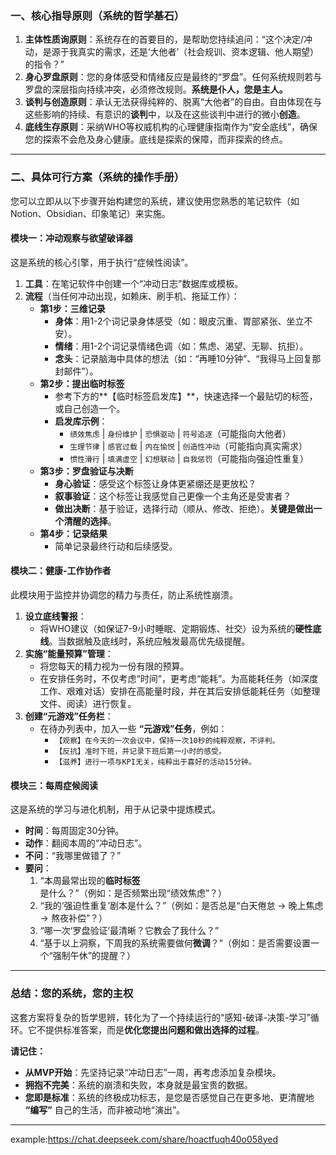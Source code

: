 ### **一、核心指导原则（系统的哲学基石）**

1.  **主体性质询原则**：系统存在的首要目的，是帮助您持续追问：“这个决定/冲动，是源于我真实的需求，还是‘大他者’（社会规训、资本逻辑、他人期望）的指令？”
2.  **身心罗盘原则**：您的身体感受和情绪反应是最终的“罗盘”。任何系统规则若与罗盘的深层指向持续冲突，必须修改规则。**系统是仆人，您是主人。**
3.  **谈判与创造原则**：承认无法获得纯粹的、脱离“大他者”的自由。自由体现在与这些影响的持续、有意识的**谈判**中，以及在这些谈判中进行的微小**创造**。
4.  **底线生存原则**：采纳WHO等权威机构的心理健康指南作为“安全底线”，确保您的探索不会危及身心健康。底线是探索的保障，而非探索的终点。

---

### **二、具体可行方案（系统的操作手册）**

您可以立即从以下步骤开始构建您的系统，建议使用您熟悉的笔记软件（如Notion、Obsidian、印象笔记）来实施。

#### **模块一：冲动观察与欲望破译器**

这是系统的核心引擎，用于执行“症候性阅读”。

1.  **工具**：在笔记软件中创建一个“冲动日志”数据库或模板。
2.  **流程**（当任何冲动出现，如赖床、刷手机、拖延工作）：
    *   **第1步：三维记录**
        *   **身体**：用1-2个词记录身体感受（如：眼皮沉重、胃部紧张、坐立不安）。
        *   **情绪**：用1-2个词记录情绪色调（如：焦虑、渴望、无聊、抗拒）。
        *   **念头**：记录脑海中具体的想法（如：“再睡10分钟”、“我得马上回复那封邮件”）。
    *   **第2步：提出临时标签**
        *   参考下方的**【临时标签启发库】**，快速选择一个最贴切的标签，或自己创造一个。
        *   **启发库示例**：
            *   `绩效焦虑` | `身份维护` | `恐惧驱动` | `符号追逐`（可能指向大他者）
            *   `生理节律` | `感官过载` | `内在愉悦` | `创造性冲动`（可能指向真实需求）
            *   `惯性滑行` | `填满虚空` | `幻想联动` | `自我惩罚`（可能指向强迫性重复）
    *   **第3步：罗盘验证与决断**
        *   **身心验证**：感受这个标签让身体更紧绷还是更放松？
        *   **叙事验证**：这个标签让我感觉自己更像一个主角还是受害者？
        *   **做出决断**：基于验证，选择行动（顺从、修改、拒绝）。**关键是做出一个清醒的选择**。
    *   **第4步：记录结果**
        *   简单记录最终行动和后续感受。

#### **模块二：健康-工作协作者**

此模块用于监控并协调您的精力与责任，防止系统性崩溃。

1.  **设立底线警报**：
    *   将WHO建议（如保证7-9小时睡眠、定期锻炼、社交）设为系统的**硬性底线**。当数据触及底线时，系统应触发最高优先级提醒。
2.  **实施“能量预算”管理**：
    *   将您每天的精力视为一份有限的预算。
    *   在安排任务时，不仅考虑“时间”，更考虑“能耗”。为高能耗任务（如深度工作、艰难对话）安排在高能量时段，并在其后安排低能耗任务（如整理文件、阅读）进行恢复。
3.  **创建“元游戏”任务栏**：
    *   在待办列表中，加入一些 **“元游戏”任务**，例如：
        *   `【观察】在今天的一次会议中，保持一次10秒的纯粹观察，不评判。`
        *   `【反抗】准时下班，并记录下班后第一小时的感受。`
        *   `【滋养】进行一项与KPI无关，纯粹出于喜好的活动15分钟。`

#### **模块三：每周症候阅读**

这是系统的学习与进化机制，用于从记录中提炼模式。

*   **时间**：每周固定30分钟。
*   **动作**：翻阅本周的“冲动日志”。
*   **不问**：“我哪里做错了？”
*   **要问**：
    1.  “本周最常出现的**临时标签**是什么？”（例如：是否频繁出现“绩效焦虑”？）
    2.  “我的‘强迫性重复’剧本是什么？”（例如：是否总是“白天倦怠 -> 晚上焦虑 -> 熬夜补偿”？）
    3.  “哪一次‘罗盘验证’最清晰？它教会了我什么？”
    4.  “基于以上洞察，下周我的系统需要做何**微调**？”（例如：是否需要设置一个“强制午休”的提醒？）

---

### **总结：您的系统，您的主权**

这套方案将复杂的哲学思辨，转化为了一个持续运行的“感知-破译-决策-学习”循环。它不提供标准答案，而是**优化您提出问题和做出选择的过程**。

**请记住：**
*   **从MVP开始**：先坚持记录“冲动日志”一周，再考虑添加复杂模块。
*   **拥抱不完美**：系统的崩溃和失败，本身就是最宝贵的数据。
*   **您即是标准**：系统的终极成功标志，是您是否感觉自己在更多地、更清醒地 **“编写”** 自己的生活，而非被动地“演出”。

---
example:https://chat.deepseek.com/share/hoactfuqh40o058yed
